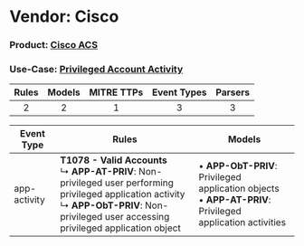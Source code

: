 Vendor: Cisco
=============
### Product: [Cisco ACS](../ds_cisco_cisco_acs.md)
### Use-Case: [Privileged Account Activity](../../../../UseCases/uc_privileged_account_activity.md)

| Rules | Models | MITRE TTPs | Event Types | Parsers |
|:-----:|:------:|:----------:|:-----------:|:-------:|
|   2   |   2    |     1      |      3      |    3    |

| Event Type   | Rules                                                                                                                                                                                                         | Models                                                                                                             |
| ------------ | ------------------------------------------------------------------------------------------------------------------------------------------------------------------------------------------------------------- | ------------------------------------------------------------------------------------------------------------------ |
| app-activity | <b>T1078 - Valid Accounts</b><br> ↳ <b>APP-AT-PRIV</b>: Non-privileged user performing privileged application activity<br> ↳ <b>APP-ObT-PRIV</b>: Non-privileged user accessing privileged application object |  • <b>APP-ObT-PRIV</b>: Privileged application objects<br> • <b>APP-AT-PRIV</b>: Privileged application activities |